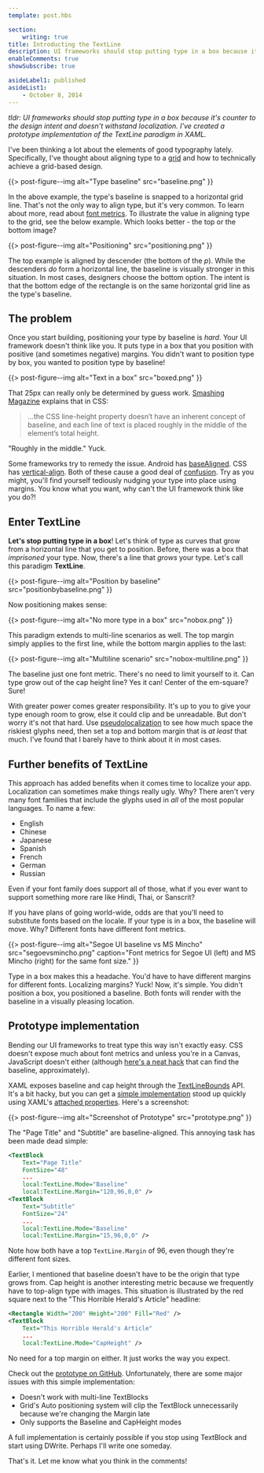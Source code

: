```yaml
---
template: post.hbs

section:
    writing: true
title: Introducting the TextLine
description: UI frameworks should stop putting type in a box because it's counter to the design intent and doesn't withstand localization. I've created a prototype implementation of the TextLine paradigm in XAML.
enableComments: true
showSubscribe: true

asideLabel1: published
asideList1:
    - October 8, 2014
---
```


*tldr: UI frameworks should stop putting type in a box because it's counter to the design intent and doesn't withstand localization. I've created a prototype implementation of the TextLine paradigm in XAML.*

I've been thinking a lot about the elements of good typography lately. Specifically, I've thought about aligning type to a [grid](http://en.wikipedia.org/wiki/Grid_%28graphic_design%29) and how to technically achieve a grid-based design.

{{> post-figure--img
    alt="Type baseline"
    src="baseline.png"
}}

In the above example, the type's baseline is snapped to a horizontal grid line. That's not the only way to align type, but it's very common. To learn about more, read about [font metrics](http://en.wikipedia.org/wiki/Typeface#Font_metrics). To illustrate the value in aligning type to the grid, see the below example. Which looks better - the top or the bottom image?

{{> post-figure--img
    alt="Positioning"
    src="positioning.png"
}}

The top example is aligned by descender (the bottom of the *p*). While the descenders *do* form a horizontal line, the baseline is visually stronger in this situation. In most cases, designers choose the bottom option. The intent is that the bottom edge of the rectangle is on the same horizontal grid line as the type's baseline.

## The problem

Once you start building, positioning your type by baseline is *hard*. Your UI framework doesn't think like you. It puts type in a box that you position with positive (and sometimes negative) margins. You didn't want to position type by box, you wanted to position type by baseline!

{{> post-figure--img
    alt="Text in a box"
    src="boxed.png"
}}

That 25px can really only be determined by guess work. [Smashing Magazine](http://www.smashingmagazine.com/2012/12/17/css-baseline-the-good-the-bad-and-the-ugly/) explains that in CSS:

> ...the CSS line-height property doesn’t have an inherent concept of baseline, and each line of text is placed roughly in the middle of the element’s total height.

"Roughly in the middle." Yuck.

Some frameworks try to remedy the issue. Android has [baseAligned](http://www.doubleencore.com/2013/10/shifty-baseline-alignment/). CSS has [vertical-align](http://www.w3schools.com/cssref/pr_pos_vertical-align.asp). Both of these cause a good deal of [confusion](http://css-tricks.com/what-is-vertical-align/). Try as you might, you'll find yourself tediously nudging your type into place using margins. You know what you want, why can't the UI framework think like you do?!

## Enter TextLine

**Let's stop putting type in a box**! Let's think of type as curves that grow from a horizontal line that you get to position. Before, there was a box that *imprisoned* your type. Now, there's a line that *grows* your type. Let's call this paradigm **TextLine**.

{{> post-figure--img
    alt="Position by baseline"
    src="positionbybaseline.png"
}}

Now positioning makes sense:

{{> post-figure--img
    alt="No more type in a box"
    src="nobox.png"
}}

This paradigm extends to multi-line scenarios as well. The top margin simply applies to the first line, while the bottom margin applies to the last:

{{> post-figure--img
    alt="Multiline scenario"
    src="nobox-multiline.png"
}}

The baseline just one font metric. There's no need to limit yourself to it. Can type grow out of the cap height line? Yes it can! Center of the em-square? Sure!

With greater power comes greater responsibility. It's up to you to give your type enough room to grow, else it could clip and be unreadable. But don't worry it's not that hard. Use [pseudolocalization](http://en.wikipedia.org/wiki/Pseudolocalization) to see how much space the riskiest glyphs need, then set a top and bottom margin that is *at least* that much. I've found that I barely have to think about it in most cases.

## Further benefits of TextLine

This approach has added benefits when it comes time to localize your app. Localization can sometimes make things really ugly. Why? There aren't very many font families that include the glyphs used in *all* of the most popular languages. To name a few:

* English
* Chinese
* Japanese
* Spanish
* French
* German
* Russian

Even if your font family does support all of those, what if you ever want to support something more rare like Hindi, Thai, or Sanscrit?

If you have plans of going world-wide, odds are that you'll need to substitute fonts based on the locale. If your type is in a box, the baseline will move. Why? Different fonts have different font metrics.

{{> post-figure--img
    alt="Segoe UI baseline vs MS Mincho"
    src="segoevsmincho.png"
    caption="Font metrics for Segoe UI (left) and MS Mincho (right) for the same font size."
}}

Type in a box makes this a headache. You'd have to have different margins for different fonts. Localizing margins? Yuck! Now, it's simple. You didn't position a box, you positioned a baseline. Both fonts will render with the baseline in a visually pleasing location.

## Prototype implementation

Bending our UI frameworks to treat type this way isn't exactly easy. CSS doesn't expose much about font metrics and unless you're in a Canvas, JavaScript doesn't either (although [here's a neat hack](http://stackoverflow.com/questions/10247132/how-can-i-get-the-height-of-the-baseline-of-a-certain-font) that can find the baseline, approximately).

XAML exposes baseline and cap height through the [TextLineBounds](http://msdn.microsoft.com/en-us/library/windows/apps/xaml/windows.ui.xaml.textlinebounds.aspx) API. It's a bit hacky, but you can get a [simple implementation](https://github.com/Cryclops/prototypes-textline) stood up quickly using XAML's [attached properties](http://msdn.microsoft.com/en-us/library/ms749011(v=vs.110).aspx). Here's a screenshot:

{{> post-figure--img
    alt="Screenshot of Prototype"
    src="prototype.png"
}}

The "Page Title" and "Subtitle" are baseline-aligned. This annoying task has been made dead simple:

```xml
<TextBlock
    Text="Page Title"
    FontSize="48"
    ...
    local:TextLine.Mode="Baseline"
    local:TextLine.Margin="120,96,0,0" />
<TextBlock
    Text="Subtitle"
    FontSize="24"
    ...
    local:TextLine.Mode="Baseline"
    local:TextLine.Margin="15,96,0,0" />
```
Note how both have a top `TextLine.Margin` of 96, even though they're different font sizes.

Earlier, I mentioned that baseline doesn't have to be the origin that type grows from. Cap height is another interesting metric because we frequently have to top-align type with images. This situation is illustrated by the red square next to the "This Horrible Herald's Article" headline:

```xml
<Rectangle Width="200" Height="200" Fill="Red" />
<TextBlock
    Text="This Horrible Herald's Article"
    ...
    local:TextLine.Mode="CapHeight" />
```
No need for a top margin on either. It just works the way you expect.

Check out the [prototype on GitHub](https://github.com/Cryclops/prototypes-textline). Unfortunately, there are some major issues with this simple implementation:

* Doesn't work with multi-line TextBlocks
* Grid's Auto positioning system will clip the TextBlock unnecessarily because we're changing the Margin late
* Only supports the Baseline and CapHeight modes

A full implementation is certainly possible if you stop using TextBlock and start using DWrite. Perhaps I'll write one someday.

That's it. Let me know what you think in the comments!
